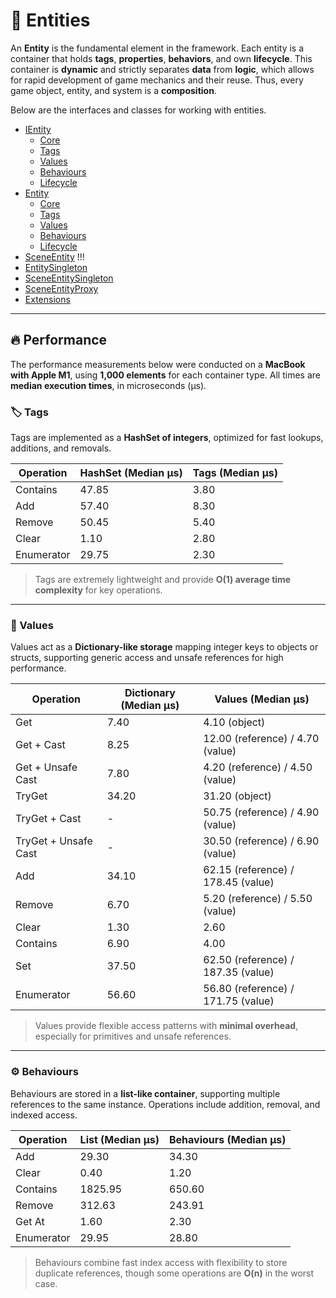 # 🧩 Entities

An **Entity** is the fundamental element in the framework. Each entity is a container that holds **tags**,
**properties**, **behaviors**, and own **lifecycle**. This container is **dynamic** and strictly separates **data** from
**logic**, which allows for rapid development of game mechanics and their reuse. Thus, every game object, entity, and
system is a **composition**.

Below are the interfaces and classes for working with entities.

- [IEntity](IEntity.md) <!-- + -->
    - [Core](IEntityCore.md) <!-- + -->
    - [Tags](IEntityTags.md) <!-- + -->
    - [Values](IEntityValues.md) <!-- + -->
    - [Behaviours](IEntityBehaviours.md) <!-- + -->
    - [Lifecycle](IEntityLifecycle.md) <!-- + -->
- [Entity](Entity.md) <!-- + -->
    - [Core](EntityCore.md) <!-- + -->
    - [Tags](EntityTags.md) <!-- + -->
    - [Values](EntityValues.md) <!-- + -->
    - [Behaviours](EntityBehaviours.md) <!-- + -->
    - [Lifecycle](EntityLifecycle.md)
- [SceneEntity](SceneEntity.md) !!!
- [EntitySingleton](EntitySingleton.md)
- [SceneEntitySingleton](SceneEntitySingleton.md)
- [SceneEntityProxy](SceneEntityProxy.md)
- [Extensions](Extensions.md)

---

## 🔥 Performance

The performance measurements below were conducted on a <b>MacBook with Apple M1</b>,
using <b>1,000 elements</b> for each container type. All times are <b>median execution times</b>,
in microseconds (μs).

### 🏷️ Tags

Tags are implemented as a **HashSet of integers**, optimized for fast lookups, additions, and removals.

| Operation  | HashSet (Median μs) | Tags (Median μs) |
|------------|---------------------|------------------|
| Contains   | 47.85               | 3.80             |
| Add        | 57.40               | 8.30             |
| Remove     | 50.45               | 5.40             |
| Clear      | 1.10                | 2.80             |
| Enumerator | 29.75               | 2.30             |

> Tags are extremely lightweight and provide **O(1) average time complexity** for key operations.

---

### 🔑 Values

Values act as a **Dictionary-like storage** mapping integer keys to objects or structs, supporting generic access and
unsafe references for high performance.

| Operation            | Dictionary (Median μs) | Values (Median μs)                 |
|----------------------|------------------------|------------------------------------|
| Get                  | 7.40                   | 4.10 (object)                      |
| Get + Cast           | 8.25                   | 12.00 (reference) / 4.70 (value)   |
| Get + Unsafe Cast    | 7.80                   | 4.20 (reference) / 4.50 (value)    |
| TryGet               | 34.20                  | 31.20 (object)                     |
| TryGet + Cast        | -                      | 50.75 (reference) / 4.90  (value)  |
| TryGet + Unsafe Cast | -                      | 30.50 (reference) / 6.90  (value)  |
| Add                  | 34.10                  | 62.15 (reference) / 178.45 (value) |
| Remove               | 6.70                   | 5.20 (reference) / 5.50 (value)    |
| Clear                | 1.30                   | 2.60                               |
| Contains             | 6.90                   | 4.00                               |
| Set                  | 37.50                  | 62.50 (reference) / 187.35 (value) |
| Enumerator           | 56.60                  | 56.80 (reference) / 171.75 (value) |

> Values provide flexible access patterns with **minimal overhead**, especially for primitives and unsafe references.

---

### ⚙️ Behaviours

Behaviours are stored in a **list-like container**, supporting multiple references to the same instance. Operations
include addition, removal, and indexed access.

| Operation  | List (Median μs) | Behaviours (Median μs) |
|------------|------------------|------------------------|
| Add        | 29.30            | 34.30                  |
| Clear      | 0.40             | 1.20                   |
| Contains   | 1825.95          | 650.60                 |
| Remove     | 312.63           | 243.91                 |
| Get At     | 1.60             | 2.30                   |
| Enumerator | 29.95            | 28.80                  |

> Behaviours combine fast index access with flexibility to store duplicate references, though some operations are
> **O(n)** in the worst case.